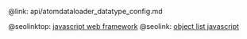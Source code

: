 @link: api/atomdataloader_datatype_config.md

@seolinktop: [javascript web framework](https://webix.com)
@seolink: [object list javascript](https://webix.com/widget/list/)